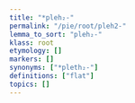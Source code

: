 ```yaml
---
title: "*pleh₂-"
permalink: "/pie/root/pleh2-"
lemma_to_sort: "pleh₂-"
klass: root
etymology: []
markers: []
synonyms: ["*pleth₂-"]
definitions: ["flat"]
topics: []
---
```

